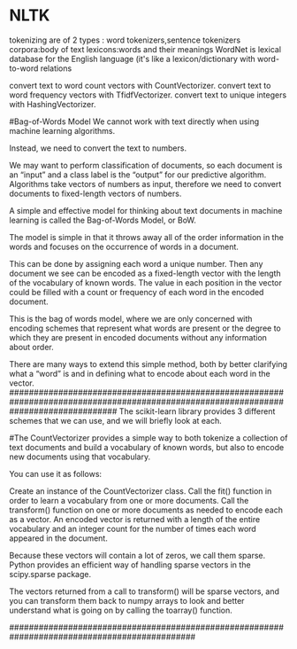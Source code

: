 # NLTK
tokenizing are of 2 types : word tokenizers,sentence tokenizers
corpora:body of text
lexicons:words and their meanings
WordNet is lexical database for the English language (it's like a lexicon/dictionary with word-to-word relations

convert text to word count vectors with CountVectorizer.
convert text to word frequency vectors with TfidfVectorizer.
convert text to unique integers with HashingVectorizer.


#Bag-of-Words Model
We cannot work with text directly when using machine learning algorithms.

Instead, we need to convert the text to numbers.

We may want to perform classification of documents, so each document is an “input” and a class label is the “output” for our predictive algorithm. Algorithms take vectors of numbers as input, therefore we need to convert documents to fixed-length vectors of numbers.

A simple and effective model for thinking about text documents in machine learning is called the Bag-of-Words Model, or BoW.

The model is simple in that it throws away all of the order information in the words and focuses on the occurrence of words in a document.

This can be done by assigning each word a unique number. Then any document we see can be encoded as a fixed-length vector with the length of the vocabulary of known words. The value in each position in the vector could be filled with a count or frequency of each word in the encoded document.

This is the bag of words model, where we are only concerned with encoding schemes that represent what words are present or the degree to which they are present in encoded documents without any information about order.

There are many ways to extend this simple method, both by better clarifying what a “word” is and in defining what to encode about each word in the vector.
######################################################################################################################################
The scikit-learn library provides 3 different schemes that we can use, and we will briefly look at each.

#The CountVectorizer provides a simple way to both tokenize a collection of text documents and build a vocabulary of known words, but also to encode new documents using that vocabulary.

You can use it as follows:

Create an instance of the CountVectorizer class.
Call the fit() function in order to learn a vocabulary from one or more documents.
Call the transform() function on one or more documents as needed to encode each as a vector.
An encoded vector is returned with a length of the entire vocabulary and an integer count for the number of times each word appeared in the document.

Because these vectors will contain a lot of zeros, we call them sparse. Python provides an efficient way of handling sparse vectors in the scipy.sparse package.

The vectors returned from a call to transform() will be sparse vectors, and you can transform them back to numpy arrays to look and better understand what is going on by calling the toarray() function.

##############################################################################################
